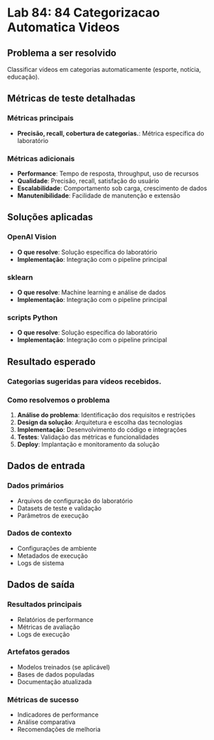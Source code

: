 # Lab 84: 84 Categorizacao Automatica Videos

## Problema a ser resolvido

Classificar vídeos em categorias automaticamente (esporte, notícia, educação).

## Métricas de teste detalhadas

### Métricas principais
- **Precisão, recall, cobertura de categorias.**: Métrica específica do laboratório

### Métricas adicionais
- **Performance**: Tempo de resposta, throughput, uso de recursos
- **Qualidade**: Precisão, recall, satisfação do usuário
- **Escalabilidade**: Comportamento sob carga, crescimento de dados
- **Manutenibilidade**: Facilidade de manutenção e extensão

## Soluções aplicadas

### OpenAI Vision
- **O que resolve**: Solução específica do laboratório
- **Implementação**: Integração com o pipeline principal

### sklearn
- **O que resolve**: Machine learning e análise de dados
- **Implementação**: Integração com o pipeline principal

### scripts Python
- **O que resolve**: Solução específica do laboratório
- **Implementação**: Integração com o pipeline principal

## Resultado esperado

### Categorias sugeridas para vídeos recebidos.

### Como resolvemos o problema
1. **Análise do problema**: Identificação dos requisitos e restrições
2. **Design da solução**: Arquitetura e escolha das tecnologias
3. **Implementação**: Desenvolvimento do código e integrações
4. **Testes**: Validação das métricas e funcionalidades
5. **Deploy**: Implantação e monitoramento da solução

## Dados de entrada

### Dados primários
- Arquivos de configuração do laboratório
- Datasets de teste e validação
- Parâmetros de execução

### Dados de contexto
- Configurações de ambiente
- Metadados de execução
- Logs de sistema

## Dados de saída

### Resultados principais
- Relatórios de performance
- Métricas de avaliação
- Logs de execução

### Artefatos gerados
- Modelos treinados (se aplicável)
- Bases de dados populadas
- Documentação atualizada

### Métricas de sucesso
- Indicadores de performance
- Análise comparativa
- Recomendações de melhoria
